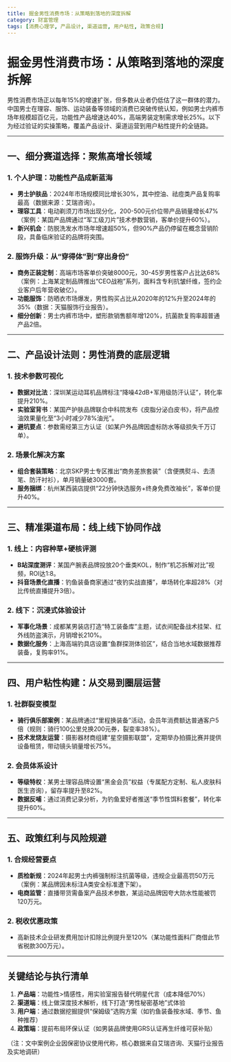 ```yaml
---
title: 掘金男性消费市场：从策略到落地的深度拆解
category: 财富管理
tags: [消费心理学, 产品设计, 渠道运营, 用户粘性, 政策合规]
---
```

# 掘金男性消费市场：从策略到落地的深度拆解  

男性消费市场正以每年15%的增速扩张，但多数从业者仍低估了这一群体的潜力。中国男士在理容、服饰、运动装备等领域的消费已突破传统认知，例如男士内裤市场年规模超百亿元，功能性产品增速达40%，高端男装定制需求增长25%。以下为经过验证的实操策略，覆盖产品设计、渠道运营到用户粘性提升的全链路。  

---

## 一、细分赛道选择：聚焦高增长领域  
### 1. **个人护理**：功能性产品成新蓝海  
- **男士护肤品**：2024年市场规模同比增长30%，其中控油、祛痘类产品复购率最高（数据来源：艾瑞咨询）。  
- **理容工具**：电动剃须刀市场出现分化，200-500元价位带产品销量增长47%（案例：某国产品牌通过“军工级刀片”技术参数营销，客单价提升60%）。  
- **新兴机会**：防脱洗发水市场年增速超50%，但90%产品仍停留在概念营销阶段，具备临床验证的品牌将突围。  

### 2. **服饰升级**：从“穿得体”到“穿出身份”  
- **商务正装定制**：高端市场客单价突破8000元，30-45岁男性客户占比达68%（案例：上海某定制品牌推出“CEO战袍”系列，面料含专利抗皱纤维，签约企业客户后年营收破亿）。  
- **功能服饰**：防晒衣市场爆发，男性购买占比从2020年的12%升至2024年的35%（数据：天猫服饰行业报告）。  
- **细分创新**：男士内裤市场中，塑形款销售额年增120%，抗菌款复购率超普通产品2倍。  

---

## 二、产品设计法则：男性消费的底层逻辑  
### 1. **技术参数可视化**  
- **数据对比法**：深圳某运动耳机品牌标注“降噪42dB+军用级防汗认证”，转化率提升210%。  
- **实验室背书**：某国产护肤品牌联合中科院发布《皮脂分泌白皮书》，将产品控油效果量化至“3小时减少78%油光”。  
- **避坑要点**：参数需经第三方认证（如某户外品牌因虚标防水等级损失千万订单）。  

### 2. **场景化解决方案**  
- **组合套装策略**：北京SKP男士专区推出“商务差旅套装”（含便携熨斗、去渍笔、防汗衬衫），单月销量破3000套。  
- **服务捆绑**：杭州某西装店提供“22分钟快选服务+终身免费改袖长”，客单价提升40%。  

---

## 三、精准渠道布局：线上线下协同作战  
### 1. **线上：内容种草+硬核评测**  
- **B站深度测评**：某国产腕表品牌投放20个垂类KOL，制作“机芯拆解对比”视频，ROI达1:8。  
- **抖音场景化直播**：钓鱼装备商家通过“夜钓实战直播”，单场转化率超28%（对比传统直播提升3倍）。  

### 2. **线下：沉浸式体验设计**  
- **军事化场景**：成都某男装店打造“特工装备库”主题，试衣间配备战术挂架、红外线防盗演示，月销增长210%。  
- **数据化服务**：上海高端钓具店设置“鱼群探测体验区”，结合当地水域数据推荐装备，复购率91%。  

---

## 四、用户粘性构建：从交易到圈层运营  
### 1. **社群裂变模型**  
- **骑行俱乐部案例**：某品牌通过“里程换装备”活动，会员年消费额达普通客户5倍（规则：骑行100公里兑换200元券，裂变率38%）。  
- **技术发烧友运营**：摄影器材商组建“星空摄影联盟”，定期举办拍摄比赛并提供设备租赁，带动镜头销量增长75%。  

### 2. **会员体系设计**  
- **等级特权**：某男士理容品牌设置“黑金会员”权益（专属配方定制、私人皮肤科医生咨询），留存率提升至82%。  
- **数据反哺**：通过消费记录分析，为钓鱼爱好者推送“季节性饵料套餐”，转化率提升60%。  

---

## 五、政策红利与风险规避  
### 1. **合规经营要点**  
- **质检新规**：2024年起男士内裤强制标注抗菌等级，违规企业最高罚50万元（案例：某品牌因未标注A类安全标准遭下架）。  
- **电商监管**：直播带货需备案产品技术参数，某运动品牌因夸大防水性能被罚120万元。  

### 2. **税收优惠政策**  
- 高新技术企业研发费用加计扣除比例提升至120%（某功能性面料厂商借此节省税款300万元）。  

---

## 关键结论与执行清单  
1. **产品端**：功能性>情感性，用实验室报告替代明星代言（成本降低70%）  
2. **渠道端**：线上做深度技术解析，线下打造“男性秘密基地”式体验  
3. **用户端**：通过数据挖掘提供“保姆级”选购方案（如钓鱼装备按水域、季节、鱼种推荐）  
4. **政策端**：提前布局环保认证（如男装品牌使用GRS认证再生纤维可获补贴）  

（注：文中案例企业因保密协议使用代称，核心数据来自艾瑞咨询、天猫行业报告及实地调研）